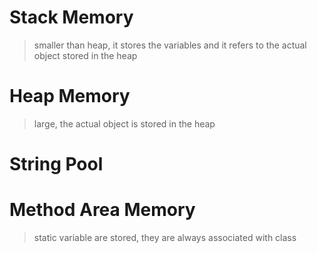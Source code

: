 # Stack Memory
> smaller than heap, it stores the variables and it refers to the actual object stored in the heap
# Heap Memory
> large, the actual object is stored in the heap
# String Pool
# Method Area Memory
> static variable are stored, they are always associated with class
